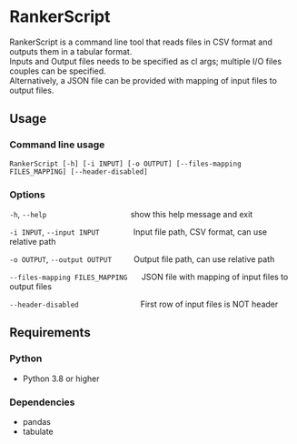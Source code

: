 # RankerScript

RankerScript is a command line tool that reads files in CSV format and outputs them in a tabular format.<br>
Inputs and Output files needs to be specified as cl args; multiple I/O files couples can be specified.<br>
Alternatively, a JSON file can be provided with mapping of input files to output files.

## Usage
### Command line usage
```
RankerScript [-h] [-i INPUT] [-o OUTPUT] [--files-mapping FILES_MAPPING] [--header-disabled]
```
### Options

`-h`, `--help` &emsp;&emsp;&emsp;&emsp;&emsp;&emsp;&emsp;&emsp;&emsp;&emsp; show this help message and exit

`-i INPUT`, `--input INPUT` &emsp;&emsp;&emsp;&emsp;Input file path, CSV format, can use relative path

`-o OUTPUT`, `--output OUTPUT` &emsp;&emsp;&ensp;Output file path, can use relative path

`--files-mapping FILES_MAPPING` &emsp;&ensp;JSON file with mapping of input files to output files

`--header-disabled` &emsp;&emsp;&emsp;&emsp;&emsp;&emsp;&emsp;&ensp;First row of input files is NOT header


## Requirements
### Python
- Python 3.8 or higher
### Dependencies
- pandas
- tabulate